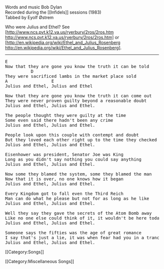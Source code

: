 Words and music Bob Dylan<br>
Recorded during the [[Infidels]] sessions (1983)<br>
Tabbed by Eyolf Østrem

Who were Julius and Ethel? See [http://www.ncs.pvt.k12.va.us/ryerbury/2ros/2ros.htm http://www.ncs.pvt.k12.va.us/ryerbury/2ros/2ros.htm] or [http://en.wikipedia.org/wiki/Ethel_and_Julius_Rosenberg http://en.wikipedia.org/wiki/Ethel_and_Julius_Rosenberg].

----
<pre class="verse">
E
Now that they are gone you know the truth it can be told
          D
They were sacrificed lambs in the market place sold
A                 E
Julius and Ethel, Julius and Ethel

Now that they are gone you know the truth it can come out
They were never proven guilty beyond a reasonable doubt
Julius and Ethel, Julius and Ethel.

The people thought they were guilty at the time
Some even said there hadn't been any crime
Julius and Ethel, Julius and Ethel.

People look upon this couple with contempt and doubt
But they loved each other right up to the time they checked out
Julius and Ethel, Julius and Ethel.

Eisenhower was president, Senator Joe was King
Long as you didn't say nothing you could say anything
Julius and Ethel, Julius and Ethel.

Now some they blamed the system, some they blamed the man
Now that it is over, no one knows how it began
Julius and Ethel, Julius and Ethel.

Every Kingdom got to fall even the Third Reich
Man can do what he please but not for as long as he like
Julius and Ethel, Julius and Ethel.

Well they say they gave the secrets of the Atom Bomb away
Like no one else could think of it, it wouldn't be here today
Julius and Ethel, Julius and Ethel.

Someone says the fifties was the age of great romance
I say that's just a lie, it was when fear had you in a trance
Julius and Ethel, Julius and Ethel.
</pre>

[[Category:Songs]]

[[Category:Miscellaneous Songs]]